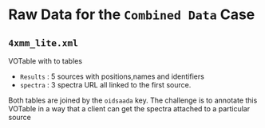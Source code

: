 # Raw Data for the `Combined Data` Case

## `4xmm_lite.xml`

VOTable with to tables
- `Results` : 5 sources with positions,names and identifiers
- `spectra` : 3 spectra URL all linked to the first source.

Both tables are joined by the `oidsaada` key.
The challenge is to annotate this VOTable in a way that a client can get the spectra attached to a particular source 